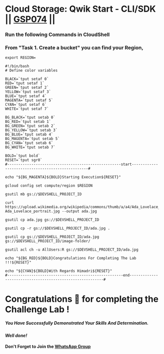 # Cloud Storage: Qwik Start - CLI/SDK || [GSP074](https://www.cloudskillsboost.google/course_templates/637/labs/464351) ||

### Run the following Commands in CloudShell

### From "Task 1. Create a bucket" you can find your Region,
```
export REGION=
```
```
#!/bin/bash
# Define color variables

BLACK=`tput setaf 0`
RED=`tput setaf 1`
GREEN=`tput setaf 2`
YELLOW=`tput setaf 3`
BLUE=`tput setaf 4`
MAGENTA=`tput setaf 5`
CYAN=`tput setaf 6`
WHITE=`tput setaf 7`

BG_BLACK=`tput setab 0`
BG_RED=`tput setab 1`
BG_GREEN=`tput setab 2`
BG_YELLOW=`tput setab 3`
BG_BLUE=`tput setab 4`
BG_MAGENTA=`tput setab 5`
BG_CYAN=`tput setab 6`
BG_WHITE=`tput setab 7`

BOLD=`tput bold`
RESET=`tput sgr0`
#----------------------------------------------------start--------------------------------------------------#

echo "${BG_MAGENTA}${BOLD}Starting Execution${RESET}"

gcloud config set compute/region $REGION

gsutil mb gs://$DEVSHELL_PROJECT_ID

curl https://upload.wikimedia.org/wikipedia/commons/thumb/a/a4/Ada_Lovelace_portrait.jpg/800px-Ada_Lovelace_portrait.jpg --output ada.jpg

gsutil cp ada.jpg gs://$DEVSHELL_PROJECT_ID

gsutil cp -r gs://$DEVSHELL_PROJECT_ID/ada.jpg .

gsutil cp gs://$DEVSHELL_PROJECT_ID/ada.jpg gs://$DEVSHELL_PROJECT_ID/image-folder/

gsutil acl ch -u AllUsers:R gs://$DEVSHELL_PROJECT_ID/ada.jpg

echo "${BG_RED}${BOLD}Congratulations For Completing The Lab !!!${RESET}"

echo "${CYAN}${BOLD}With Regards Himadri${RESET}"
#-----------------------------------------------------end----------------------------------------------------------#
```


# Congratulations 🎉 for completing the Challenge Lab !

##### *You Have Successfully Demonstrated Your Skills And Determination.*

#### *Well done!*

#### Don't Forget to Join the [WhatsApp Group](https://chat.whatsapp.com/CcX9gXycV1lKmOjnZQCk7g) 

